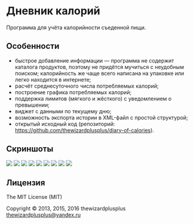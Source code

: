 # Дневник калорий

Программа для учёта калорийности съеденной пищи.

## Особенности

* быстрое добавление информации &mdash; программа не содержит каталога продуктов, поэтому не придётся мучиться с неудобным поиском; калорийность же чаще всего написана на упаковке или легко находится в интернете;
* расчёт среднесуточного числа потребляемых калорий;
* построение графика потребляемых калорий;
* поддержка лимитов (мягкого и жёсткого) с уведомлением о превышении;
* виджет с данными по текущему дню;
* возможность экспорта истории в XML-файл с простой структурой;
* открытый исходный код (репозиторий: https://github.com/thewizardplusplus/diary-of-calories).

## Скриншоты

![](screenshots/screenshot_1_ru.png)
![](screenshots/screenshot_2_ru.png)
![](screenshots/screenshot_3_ru.png)
![](screenshots/screenshot_4_ru.png)
![](screenshots/screenshot_5_ru.png)
![](screenshots/screenshot_6_ru.png)
![](screenshots/screenshot_7_ru.png)
![](screenshots/screenshot_8_ru.png)
![](screenshots/screenshot_9_ru.png)

## Лицензия

The MIT License (MIT)

Copyright &copy; 2013, 2015, 2016 thewizardplusplus <thewizardplusplus@yandex.ru>
